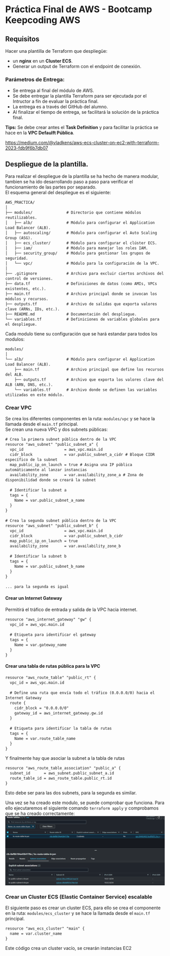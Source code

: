 # Práctica Final de AWS - Bootcamp Keepcoding AWS
## Requisitos
Hacer una plantilla de Terraform que despliegüe:
- un **nginx** en un **Cluster ECS**. 
- Generar un output de Terraform con el endpoint de conexión.

### Parámetros de Entrega:

- Se entrega al final del módulo de AWS.
- Se debe entregar la plantilla Terraform para ser ejecutada por el Intructor a fín de evaluar la práctica final.
- La entrega es a través del GitHub del alumno.
- Al finalizar el tiempo de entrega, se facilitará la solución de la práctica final.

**Tips:** Se debe crear antes el **Task Definition** y para facilitar la práctica se hace en la **VPC Defaulft Pública**.  

https://medium.com/@vladkens/aws-ecs-cluster-on-ec2-with-terraform-2023-fdb9f6b7db07  

## Despliegue de la plantilla.
Para realizar el despliegue de la plantilla se ha hecho de manera modular, tambien se ha ido desarrollando paso a paso para verificar el funcionamiento de las partes por separado.  
El esquema general del despliegue es el siguiente:  
```
AWS_PRACTICA/
│
├── modules/               # Directorio que contiene módulos reutilizables.
│   ├── alb/               # Módulo para configurar el Application Load Balancer (ALB).
│   ├── autoscaling/       # Módulo para configurar el Auto Scaling Group (ASG).
│   ├── ecs_cluster/       # Módulo para configurar el clúster ECS.
│   ├── iam/               # Módulo para manejar los roles IAM.
│   ├── security_group/    # Módulo para gestionar los grupos de seguridad.
│   └── vpc/               # Módulo para la configuración de la VPC.
│
├── .gitignore             # Archivo para excluir ciertos archivos del control de versiones.
├── data.tf                # Definiciones de datos (como AMIs, VPCs existentes, etc.).
├── main.tf                # Archivo principal donde se invocan los módulos y recursos.
├── outputs.tf             # Archivo de salidas que exporta valores clave (ARNs, IDs, etc.).
├── README.md              # Documentación del despliegue.
└── variables.tf           # Definiciones de variables globales para el despliegue.

```  
Cada modulo tiene su configuración que se hará estandar para todos los modulos:  
```
modules/
│
└── alb/                   # Módulo para configurar el Application Load Balancer (ALB).
    ├── main.tf            # Archivo principal que define los recursos del ALB.
    ├── outputs.tf         # Archivo que exporta los valores clave del ALB (ARN, DNS, etc.).
    └── variables.tf       # Archivo donde se definen las variables utilizadas en este módulo.
```

### Crear VPC
Se crea los diferentes componentes en la ruta: `modules/vpc` y se hace la llamada desde el `main.tf` principal.  
Se crean una nueva VPC y dos subnets públicas:  
```
# Crea la primera subnet pública dentro de la VPC
resource "aws_subnet" "public_subnet_a" {
  vpc_id                  = aws_vpc.main.id
  cidr_block              = var.public_subnet_a_cidr # Bloque CIDR específico de la subnet
  map_public_ip_on_launch = true # Asigna una IP pública automáticamente al lanzar instancias
  availability_zone       = var.availability_zone_a # Zona de disponibilidad donde se creará la subnet

  # Identificar la subnet a
  tags = {
    Name = var.public_subnet_a_name
  }
}

# Crea la segunda subnet pública dentro de la VPC
resource "aws_subnet" "public_subnet_b" {
  vpc_id                  = aws_vpc.main.id
  cidr_block              = var.public_subnet_b_cidr
  map_public_ip_on_launch = true 
  availability_zone       = var.availability_zone_b 

  # Identificar la subnet b
  tags = {
    Name = var.public_subnet_b_name
  }
}

... para la segunda es igual
```  
#### Crear un Internet Gateway
Permitirá el tráfico de entrada y salida de la VPC hacia internet.  
```
resource "aws_internet_gateway" "gw" {
  vpc_id = aws_vpc.main.id

  # Etiqueta para identificar el gateway
  tags = {
    Name = var.gateway_name
  }
}
```  
#### Crear una tabla de rutas pública para la VPC
```
resource "aws_route_table" "public_rt" {
  vpc_id = aws_vpc.main.id

  # Define una ruta que envía todo el tráfico (0.0.0.0/0) hacia el Internet Gateway
  route {
    cidr_block = "0.0.0.0/0"
    gateway_id = aws_internet_gateway.gw.id
  }

  # Etiqueta para identificar la tabla de rutas
  tags = {
    Name = var.route_table_name
  }
}
```  
Y finalmente hay que asociar la subnet a la tabla de rutas  
```
resource "aws_route_table_association" "public_a" {
  subnet_id      = aws_subnet.public_subnet_a.id
  route_table_id = aws_route_table.public_rt.id
}
```
Esto debe ser para las dos subnets, para la segunda es similar.

Una vez se ha creado este modulo, se puede comprobar que funciona. Para ello ejecutaremos el siguiente comando `terraform apply` y comprobamos que se ha creado correctamente:  
![Comprobar la correcta ejecución](./img/vpc_creation.png)  

### Crear un Cluster ECS (Elastic Container Service) escalable
El siguiente paso es crear un cluster ECS, para ello se crea el componente en la ruta: `modules/ecs_cluster` y se hace la llamada desde el `main.tf` principal.  
```
resource "aws_ecs_cluster" "main" {
  name = var.cluster_name
} 
``` 
Este código crea un cluster vacío, se crearán instancias EC2 
